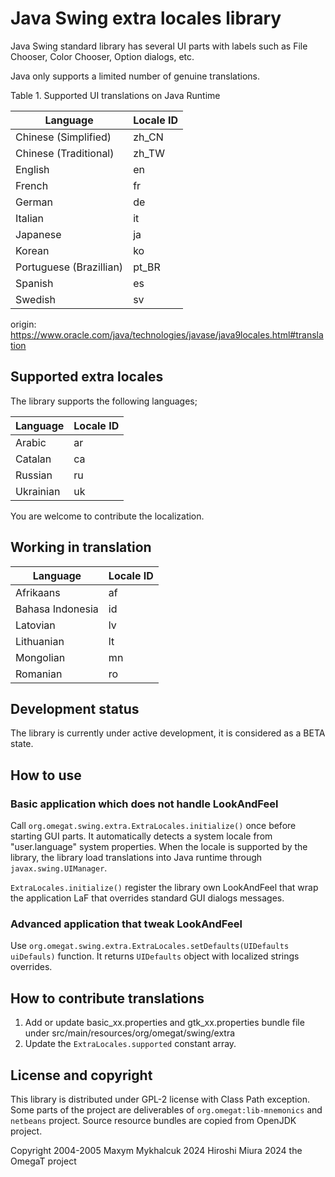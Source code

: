 # Java Swing extra locales library

Java Swing standard library has several UI parts with labels such as File Chooser, Color Chooser, Option dialogs, etc.

Java only supports a limited number of genuine translations.

  Table 1. Supported UI translations on Java Runtime

| Language                | Locale ID |
|-------------------------|-----------|
| Chinese (Simplified)    | zh_CN     |
| Chinese (Traditional)   | zh_TW     |
| English                 | en        |
| French                  | fr        |
| German                  | de        |
| Italian                 | it        |
| Japanese                | ja        |
| Korean                  | ko        |
| Portuguese (Brazillian) | pt_BR     |
| Spanish                 | es        |
| Swedish                 | sv        |

origin: https://www.oracle.com/java/technologies/javase/java9locales.html#translation

## Supported extra locales

The library supports the following languages;

| Language | Locale ID |
|----------|-----------|
| Arabic   | ar        |
| Catalan  | ca        |
| Russian  | ru        |
| Ukrainian| uk        |

You are welcome to contribute the localization.

## Working in translation


| Language         | Locale ID |
|------------------|-----------|
| Afrikaans        | af        |
| Bahasa Indonesia | id        | 
| Latovian         | lv        |
| Lithuanian       | lt        |
| Mongolian        | mn        |
| Romanian         | ro        |



## Development status

The library is currently under active development, it is considered as a BETA state.

## How to use

### Basic application which does not handle LookAndFeel

Call `org.omegat.swing.extra.ExtraLocales.initialize()` once before starting GUI parts.
It automatically detects a system locale from "user.language" system properties.
When the locale is supported by the library, the library load translations into Java runtime
through `javax.swing.UIManager`.

`ExtraLocales.initialize()` register the library own LookAndFeel that wrap
the application LaF that overrides standard GUI dialogs messages.

### Advanced application that tweak LookAndFeel

Use `org.omegat.swing.extra.ExtraLocales.setDefaults(UIDefaults uiDefauls)` function.
It returns `UIDefaults` object with localized strings overrides.

## How to contribute translations

1. Add or update basic_xx.properties and gtk_xx.properties bundle file under src/main/resources/org/omegat/swing/extra
2. Update the `ExtraLocales.supported` constant array.

## License and copyright

This library is distributed under GPL-2 license with Class Path exception.
Some parts of the project are deliverables of `org.omegat:lib-mnemonics` and `netbeans` project.
Source resource bundles are copied from OpenJDK project.

Copyright 2004-2005 Maxym Mykhalcuk
          2024 Hiroshi Miura
          2024 the OmegaT project

